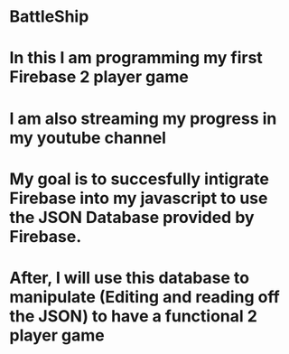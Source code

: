 # BattleShip
# In this I am programming my first Firebase 2 player game
# 
# I am also streaming my progress in my youtube channel
# My goal is to succesfully intigrate Firebase into my javascript to use the JSON Database provided by Firebase.
# After, I will use this database to manipulate (Editing and reading off the JSON) to have a functional 2 player game